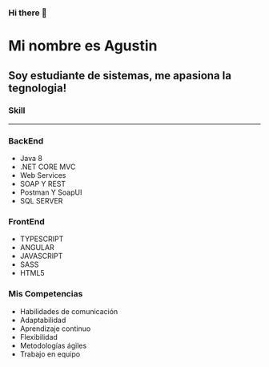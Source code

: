 ### Hi there 👋


Mi nombre es Agustin 
=============

Soy estudiante de sistemas, me apasiona la tegnologia!
-------------

### Skill
-------------
### BackEnd
* Java 8
* .NET CORE MVC
* Web Services
* SOAP Y REST
* Postman Y SoapUI
* SQL SERVER

### FrontEnd
* TYPESCRIPT
* ANGULAR
* JAVASCRIPT
* SASS
* HTML5
  


### Mis Competencias

* Habilidades de
comunicación
* Adaptabilidad
* Aprendizaje continuo
* Flexibilidad
* Metodologías ágiles
* Trabajo en equipo
